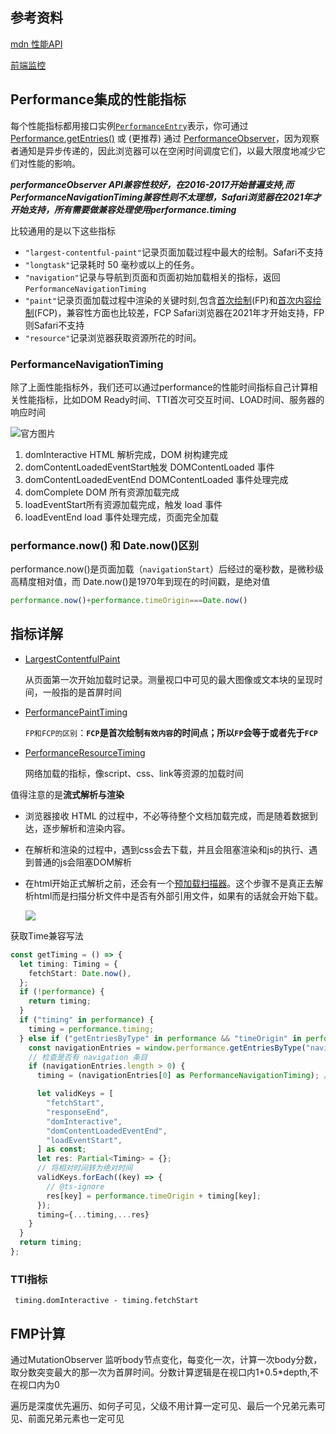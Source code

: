 ## 参考资料

[mdn 性能API](https://developer.mozilla.org/en-US/docs/Web/API/Performance_API/Performance_data)

[前端监控](https://juejin.cn/post/7097157902862909471)

## Performance集成的性能指标

每个性能指标都用接口实例[`PerformanceEntry`](https://developer.mozilla.org/en-US/docs/Web/API/PerformanceEntry)表示，你可通过[Performance.getEntries()](https://developer.mozilla.org/en-US/docs/Web/API/Performance/getEntries) 或 (更推荐) 通过 [PerformanceObserver](https://developer.mozilla.org/en-US/docs/Web/API/PerformanceObserver)，因为观察者通知是异步传递的，因此浏览器可以在空闲时间调度它们，以最大限度地减少它们对性能的影响。

***performanceObserver API兼容性较好，在2016-2017开始普遍支持,而PerformanceNavigationTiming兼容性则不太理想，Safari浏览器在2021年才开始支持，所有需要做兼容处理使用performance.timing***

比较通用的是以下这些指标

- `"largest-contentful-paint"`记录页面加载过程中最大的绘制。Safari不支持
- `"longtask"`记录耗时 50 毫秒或以上的任务。
- `"navigation"`记录与导航到页面和页面初始加载相关的指标，返回`PerformanceNavigationTiming`
- `"paint"`记录页面加载过程中渲染的关键时刻,包含[首次绘制](https://developer.mozilla.org/en-US/docs/Glossary/First_paint)(FP)和[首次内容绘制](https://developer.mozilla.org/en-US/docs/Glossary/First_contentful_paint)(FCP)，兼容性方面也比较差，FCP Safari浏览器在2021年才开始支持，FP则Safari不支持
- `"resource"`记录浏览器获取资源所花的时间。

### PerformanceNavigationTiming

除了上面性能指标外，我们还可以通过performance的性能时间指标自己计算相关性能指标，比如DOM Ready时间、TTI首次可交互时间、LOAD时间、服务器的响应时间

![官方图片](https://mdn.github.io/shared-assets/images/diagrams/api/performance/timestamp-diagram.svg)

1. domInteractive HTML 解析完成，DOM 树构建完成
2. domContentLoadedEventStart触发 DOMContentLoaded 事件
3. domContentLoadedEventEnd DOMContentLoaded 事件处理完成
4. domComplete DOM 所有资源加载完成
5. loadEventStart所有资源加载完成，触发 load 事件
6. loadEventEnd load 事件处理完成，页面完全加载

### performance.now() 和 Date.now()区别

performance.now()是页面加载（`navigationStart`）后经过的毫秒数，是微秒级高精度相对值，而 Date.now()是1970年到现在的时间戳，是绝对值

```js
performance.now()+performance.timeOrigin===Date.now()
```

## 指标详解

- [LargestContentfulPaint](https://developer.mozilla.org/en-US/docs/Web/API/LargestContentfulPaint)

  从页面第一次开始加载时记录。测量视口中可见的最大图像或文本块的呈现时间，一般指的是首屏时间

- [PerformancePaintTiming](https://developer.mozilla.org/en-US/docs/Web/API/PerformancePaintTiming)

  `FP和FCP的区别`：**`FCP`是首次绘制`有效内容`的时间点；所以`FP`会等于或者先于`FCP`**

- [PerformanceResourceTiming](https://developer.mozilla.org/en-US/docs/Web/API/PerformanceResourceTiming)

  网络加载的指标，像script、css、link等资源的加载时间

值得注意的是**流式解析与渲染**

- 浏览器接收 HTML 的过程中，不必等待整个文档加载完成，而是随着数据到达，逐步解析和渲染内容。

- 在解析和渲染的过程中，遇到css会去下载，并且会阻塞渲染和js的执行、遇到普通的js会阻塞DOM解析

- 在html开始正式解析之前，还会有一个[预加载扫描器](https://developer.mozilla.org/zh-CN/docs/Web/Performance/How_browsers_work#预加载扫描器)。这个步骤不是真正去解析html而是扫描分析文件中是否有外部引用文件，如果有的话就会开始下载。

  ![](https://p3-juejin.byteimg.com/tos-cn-i-k3u1fbpfcp/99e37190f2b340c7beb0a14eb53665c8~tplv-k3u1fbpfcp-zoom-in-crop-mark:1512:0:0:0.awebp)



获取Time兼容写法

```typescript
const getTiming = () => {
  let timing: Timing = {
    fetchStart: Date.now(),
  };
  if (!performance) {
    return timing;
  }
  if ("timing" in performance) {
    timing = performance.timing;
  } else if ("getEntriesByType" in performance && "timeOrigin" in performance) {
    const navigationEntries = window.performance.getEntriesByType("navigation");
    // 检查是否有 navigation 条目
    if (navigationEntries.length > 0) {
      timing = (navigationEntries[0] as PerformanceNavigationTiming); // 类型断言

      let validKeys = [
        "fetchStart",
        "responseEnd",
        "domInteractive",
        "domContentLoadedEventEnd",
        "loadEventStart",
      ] as const;
      let res: Partial<Timing> = {};
      // 将相对时间转为绝对时间
      validKeys.forEach((key) => {
        // @ts-ignore
        res[key] = performance.timeOrigin + timing[key];
      });
      timing={...timing,...res}
    }
  }
  return timing;
};
```

### TTI指标

```
 timing.domInteractive - timing.fetchStart
```

## FMP计算

通过MutationObserver 监听body节点变化，每变化一次，计算一次body分数，取分数突变最大的那一次为首屏时间。分数计算逻辑是在视口内1+0.5*depth,不在视口内为0

遍历是深度优先遍历、如何子可见，父级不用计算一定可见、最后一个兄弟元素可见、前面兄弟元素也一定可见



